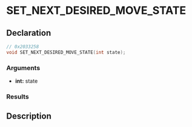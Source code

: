 # SET_NEXT_DESIRED_MOVE_STATE

## Declaration
```cpp
// 0x2033258
void SET_NEXT_DESIRED_MOVE_STATE(int state);
```

### Arguments
- **int:** state

### Results

## Description
